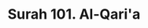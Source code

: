 ---
title       : "Surah 101. Al-Qari'a"
DATE        : 7/25/2018 9:18:18 AM
draft       : false
TYPE        : "quran"
layout      : "surah"
BookCode    : "ARB"
SurahNumber : "101"
TotalAyah   : "11"
---